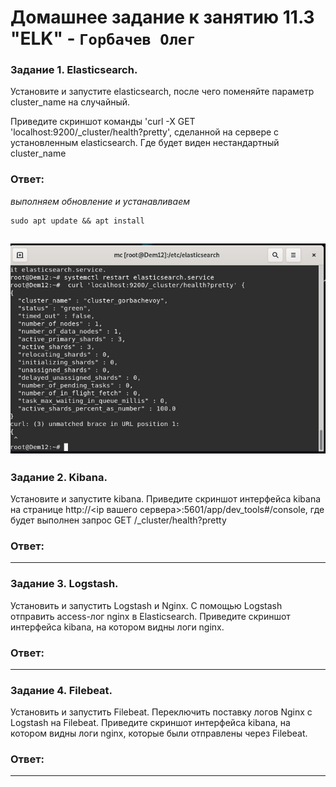 # Домашнее задание к занятию 11.3 "ELK" - `Горбачев Олег`

### Задание 1. Elasticsearch.
Установите и запустите elasticsearch, после чего поменяйте параметр cluster_name на случайный.

Приведите скриншот команды 'curl -X GET 'localhost:9200/_cluster/health?pretty', сделанной на сервере с установленным elasticsearch. Где будет виден нестандартный cluster_name
### Ответ:
*выполняем обновление и устанавливаем*
```shell
sudo apt update && apt install 
```
![1-1](./11.3-1-001.jpg)
---

### Задание 2. Kibana.
Установите и запустите kibana.
Приведите скриншот интерфейса kibana на странице http://<ip вашего сервера>:5601/app/dev_tools#/console, где будет выполнен запрос GET /_cluster/health?pretty
### Ответ:

---
### Задание 3. Logstash.
Установить и запустить Logstash и Nginx. С помощью Logstash отправить access-лог nginx в Elasticsearch.
Приведите скриншот интерфейса kibana, на котором видны логи nginx.
### Ответ:

---

### Задание 4. Filebeat.
Установить и запустить Filebeat. Переключить поставку логов Nginx с Logstash на Filebeat.
Приведите скриншот интерфейса kibana, на котором видны логи nginx, которые были отправлены через Filebeat.
### Ответ:

---
